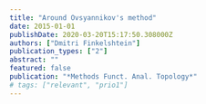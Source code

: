 ```yaml
---
title: "Around Ovsyannikov's method"
date: 2015-01-01
publishDate: 2020-03-20T15:17:50.308000Z
authors: ["Dmitri Finkelshtein"]
publication_types: ["2"]
abstract: ""
featured: false
publication: "*Methods Funct. Anal. Topology*"
# tags: ["relevant", "prio1"]
---
```



